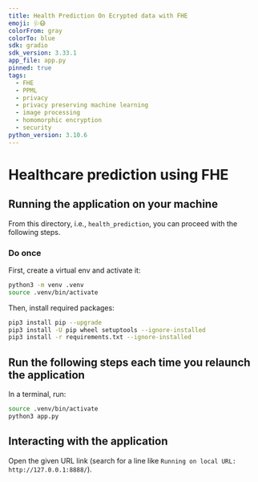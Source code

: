 ```yaml
---
title: Health Prediction On Ecrypted data with FHE
emoji: 🩺😷
colorFrom: gray
colorTo: blue
sdk: gradio
sdk_version: 3.33.1
app_file: app.py
pinned: true
tags:
  - FHE
  - PPML
  - privacy
  - privacy preserving machine learning
  - image processing
  - homomorphic encryption
  - security
python_version: 3.10.6
---
```


# Healthcare prediction using FHE

## Running the application on your machine

From this directory, i.e., `health_prediction`, you can proceed with the following steps.

### Do once

First, create a virtual env and activate it:

<!--pytest-codeblocks:skip-->

```bash
python3 -m venv .venv
source .venv/bin/activate
```

Then, install required packages:

<!--pytest-codeblocks:skip-->

```bash
pip3 install pip --upgrade
pip3 install -U pip wheel setuptools --ignore-installed
pip3 install -r requirements.txt --ignore-installed
```

## Run the following steps each time you relaunch the application

In a terminal, run:

<!--pytest-codeblocks:skip-->

```bash
source .venv/bin/activate
python3 app.py
```

## Interacting with the application

Open the given URL link (search for a line like `Running on local URL:  http://127.0.0.1:8888/`).
